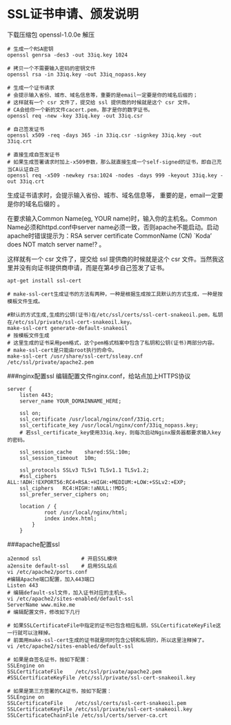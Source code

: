 # SSL证书申请、颁发说明

下载压缩包 openssl-1.0.0e
解压

```
# 生成一个RSA密钥
openssl genrsa -des3 -out 33iq.key 1024
 
# 拷贝一个不需要输入密码的密钥文件
openssl rsa -in 33iq.key -out 33iq_nopass.key
 
# 生成一个证书请求
# 会提示输入省份、城市、域名信息等，重要的是email一定要是你的域名后缀的；
# 这样就有一个 csr 文件了，提交给 ssl 提供商的时候就是这个 csr 文件。
# CA会给你一个新的文件cacert.pem，那才是你的数字证书。
openssl req -new -key 33iq.key -out 33iq.csr
 
# 自己签发证书
openssl x509 -req -days 365 -in 33iq.csr -signkey 33iq.key -out 33iq.crt
 
# 直接生成自签发证书
# 如果生成签署请求时加上-x509参数，那么就直接生成一个self-signed的证书，即自己充当CA认证自己
openssl req -x509 -newkey rsa:1024 -nodes -days 999 -keyout 33iq.key -out 33iq.crt
```
生成证书请求时，会提示输入省份、城市、域名信息等， 重要的是，email一定要是你的域名后缀的 。

在要求输入Common Name(eg, YOUR name)时，输入你的主机名。Common Name必须和httpd.conf中server name必须一致，否则apache不能启动。启动apache时错误提示为：RSA server certificate CommonName (CN) `Koda’ does NOT match server name!? 。

这样就有一个 csr 文件了，提交给 ssl 提供商的时候就是这个 csr 文件。当然我这里并没有向证书提供商申请，而是在第4步自己签发了证书。

```
apt-get install ssl-cert
 
# make-ssl-cert生成证书的方法有两种，一种是根据生成按工具默认的方式生成，一种是按模板文件生成。
 
#默认的方式生成,生成的公钥(证书)在/etc/ssl/certs/ssl-cert-snakeoil.pem，私钥在/etc/ssl/private/ssl-cert-snakeoil.key。
make-ssl-cert generate-default-snakeoil
# 按模板文件生成
# 这里生成的证书采用pem格式，这个pem格式档案中包含了私钥和公钥(证书)两部分内容。
# make-ssl-cert是只能由root执行的命令。
make-ssl-cert /usr/share/ssl-cert/ssleay.cnf /etc/ssl/private/apache2.pem
```

###nginx配置ssl
编辑配置文件nginx.conf，给站点加上HTTPS协议
```
server {
    listen 443;
    server_name YOUR_DOMAINNAME_HERE;
 
    ssl on;
    ssl_certificate /usr/local/nginx/conf/33iq.crt;
    ssl_certificate_key /usr/local/nginx/conf/33iq_nopass.key;
    # 若ssl_certificate_key使用33iq.key，则每次启动Nginx服务器都要求输入key的密码。
 
    ssl_session_cache    shared:SSL:10m;
    ssl_session_timeout  10m;
 
    ssl_protocols SSLv3 TLSv1 TLSv1.1 TLSv1.2;
    #ssl_ciphers  ALL:!ADH:!EXPORT56:RC4+RSA:+HIGH:+MEDIUM:+LOW:+SSLv2:+EXP;
    ssl_ciphers   RC4:HIGH:!aNULL:!MD5;
    ssl_prefer_server_ciphers on;
 
    location / {
            root /usr/local/nginx/html;
            index index.html;
        }
    }
```

###apache配置ssl
```
a2enmod ssl             # 开启SSL模块
a2ensite default-ssl    # 启用SSL站点
vi /etc/apache2/ports.conf
#编辑Apache端口配置，加入443端口
Listen 443
# 编辑default-ssl文件，加入证书对应的主机头。
vi /etc/apache2/sites-enabled/default-ssl
ServerName www.mike.me
# 编辑配置文件，修改如下几行
 
# 如果SSLCertificateFile中指定的证书已包含相应私钥，SSLCertificateKeyFile这一行就可以注释掉。
# 前面用make-ssl-cert生成的证书就是同时包含公钥和私钥的，所以这里注释掉了。
vi /etc/apache2/sites-enabled/default-ssl
 
# 如果是自签名证书，按如下配置：
SSLEngine on
SSLCertificateFile    /etc/ssl/private/apache2.pem
#SSLCertificateKeyFile /etc/ssl/private/ssl-cert-snakeoil.key
 
# 如果是第三方签署的CA证书，按如下配置：
SSLEngine on
SSLCertificateFile    /etc/ssl/certs/ssl-cert-snakeoil.pem
SSLCertificateKeyFile /etc/ssl/private/ssl-cert-snakeoil.key
SSLCertificateChainFile /etc/ssl/certs/server-ca.crt

